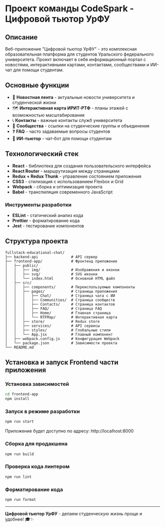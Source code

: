 # Проект команды CodeSpark - Цифровой тьютор УрФУ

## Описание
Веб-приложение "Цифровой тьютор УрФУ" - это комплексная образовательная платформа для студентов Уральского федерального университета. Проект включает в себя информационный портал с новостями, интерактивными картами, контактами, сообществами и ИИ-чат для помощи студентам.

## Основные функции
- 📰 **Новостная лента** - актуальные новости университета и студенческой жизни
- 🗺️ **Интерактивная карта ИРИТ-РТФ** - планы этажей с возможностью масштабирования
- 📞 **Контакты** - важные контакты служб университета
- 👥 **Сообщества** - ссылки на студенческие группы и объединения
- ❓ **FAQ** - часто задаваемые вопросы студентов
- 🤖 **ИИ-тьютор** - чат-бот для помощи студентам

## Технологический стек

- **React** - библиотека для создания пользовательского интерфейса
- **React Router** - маршрутизация между страницами
- **Redux + Redux Thunk** - управление состоянием приложения
- **CSS3** - стилизация с использованием Flexbox и Grid
- **Webpack** - сборка и оптимизация проекта
- **Babel** - транспиляция современного JavaScript

### Инструменты разработки
- **ESLint** - статический анализ кода
- **Prettier** - форматирование кода
- **Jest** - тестирование компонентов

## Структура проекта

```
fullstack-educational-chat/
├── backend-api               # API сервер
├── frontend-app/             # Фронтенд приложение
│   ├── public/
│   │   ├── img/              # Изображения и иконки
│   │   ├── svg/              # SVG иконки
│   │   └── index.html        # Основной HTML файл
│   ├── src/
│   │   ├── components/       # Переиспользуемые компоненты
│   │   ├── pages/            # Страницы приложения
│   │   │   ├── Chat/         # Страница чата с ИИ
│   │   │   ├── Communities/  # Страница сообществ
│   │   │   ├── Contacts/     # Страница контактов
│   │   │   ├── FAQ/          # Страница FAQ
│   │   │   ├── Home/         # Главная страница
│   │   │   └── RTFMap/       # Интерактивная карта
│   │   ├── store/            # Redux store
│   │   ├── services/         # API сервисы
│   │   ├── styles/           # Глобальные стили
│   │   └── App.jsx           # Главный компонент
│   ├── webpack.config.js     # Конфигурация Webpack
│   └── package.json          # Зависимости проекта
└── README.md
```

## Установка и запуск Frontend части приложения

### Установка зависимостей
```bash
cd frontend-app
npm install
```

### Запуск в режиме разработки
```bash
npm run start
```
Приложение будет доступно по адресу: http://localhost:8000
### Сборка для продакшена
```bash
npm run build
```

### Проверка кода линтером
```bash
npm run lint
```

### Форматирование кода
```bash
npm run format
```
---

**Цифровой тьютор УрФУ** - делаем студенческую жизнь проще и удобнее! 🎓✨
